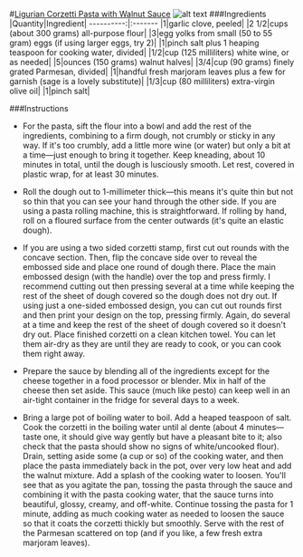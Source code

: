 #[Ligurian Corzetti Pasta with Walnut Sauce](http://food52.com/recipes/38257-ligurian-corzetti-pasta-with-walnut-sauce)
![alt text](https://images.food52.com/nm3hm0mtUqrwHjzLA5mnaCHAwCs=/753x502/d776fcf9-0b97-4c48-a4d0-18650618cfe9--corzetti-food52-IMG_0796.jpg)
###Ingredients
|Quantity|Ingredient|
----------:|:-------
|1|garlic clove, peeled|
|2 1/2|cups (about 300 grams) all-purpose flour|
|3|egg yolks from small (50 to 55 gram) eggs (if using larger eggs, try 2)|
|1|pinch salt plus 1 heaping teaspoon for cooking water, divided|
|1/2|cup (125 milliliters) white wine, or as needed|
|5|ounces (150 grams) walnut halves|
|3/4|cup (90 grams) finely grated Parmesan, divided|
|1|handful fresh marjoram leaves plus a few for garnish (sage is a lovely substitute)|
|1/3|cup (80 milliliters) extra-virgin olive oil|
|1|pinch salt|

###Instructions

* For the pasta, sift the flour into a bowl and add the rest of the ingredients, combining to a firm dough, not crumbly or sticky in any way. If it's too crumbly, add a little more wine (or water) but only a bit at a time—just enough to bring it together. Keep kneading, about 10 minutes in total, until the dough is lusciously smooth. Let rest, covered in plastic wrap, for at least 30 minutes.

* Roll the dough out to 1-millimeter thick—this means it's quite thin but not so thin that you can see your hand through the other side. If you are using a pasta rolling machine, this is straightforward. If rolling by hand, roll on a floured surface from the center outwards (it's quite an elastic dough).

* If you are using a two sided corzetti stamp, first cut out rounds with the concave section. Then, flip the concave side over to reveal the embossed side and place one round of dough there. Place the main embossed design (with the handle) over the top and press firmly. I recommend cutting out then pressing several at a time while keeping the rest of the sheet of dough covered so the dough does not dry out. If using just a one-sided embossed design, you can cut out rounds first and then print your design on the top, pressing firmly. Again, do several at a time and keep the rest of the sheet of dough covered so it doesn't dry out. Place finished corzetti on a clean kitchen towel. You can let them air-dry as they are until they are ready to cook, or you can cook them right away.

* Prepare the sauce by blending all of the ingredients except for the cheese together in a food processor or blender. Mix in half of the cheese then set aside. This sauce (much like pesto) can keep well in an air-tight container in the fridge for several days to a week.

* Bring a large pot of boiling water to boil. Add a heaped teaspoon of salt. Cook the corzetti in the boiling water until al dente (about 4 minutes—taste one, it should give way gently but have a pleasant bite to it; also check that the pasta should show no signs of white/uncooked flour). Drain, setting aside some (a cup or so) of the cooking water, and then place the pasta immediately back in the pot, over very low heat and add the walnut mixture. Add a splash of the cooking water to loosen. You'll see that as you agitate the pan, tossing the pasta through the sauce and combining it with the pasta cooking water, that the sauce turns into beautiful, glossy, creamy, and off-white. Continue tossing the pasta for 1 minute, adding as much cooking water as needed to loosen the sauce so that it coats the corzetti thickly but smoothly. Serve with the rest of the Parmesan scattered on top (and if you like, a few fresh extra marjoram leaves).